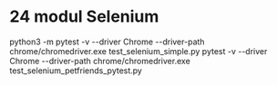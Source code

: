 # 24 modul Selenium
python3 -m pytest -v --driver Chrome --driver-path chrome/chromedriver.exe  test_selenium_simple.py
pytest -v --driver Chrome --driver-path chrome/chromedriver.exe test_selenium_petfriends_pytest.py
